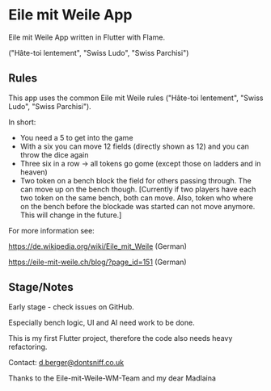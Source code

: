 # Eile mit Weile App

Eile mit Weile App written in Flutter with Flame.

("Hâte-toi lentement", "Swiss Ludo", "Swiss Parchisi")

## Rules
This app uses the common Eile mit Weile rules ("Hâte-toi lentement", "Swiss Ludo", "Swiss Parchisi").

In short:

- You need a 5 to get into the game
- With a six you can move 12 fields (directly shown as 12) and you can throw the dice again
- Three six in a row -> all tokens go gome (except those on ladders and in heaven)
- Two token on a bench block the field for others passing through. The can move up on the bench though. [Currently if two players have each two token on the same bench, both can move. Also, token who where on the bench before the blockade was started can not move anymore. This will change in the future.]


For more information see:

https://de.wikipedia.org/wiki/Eile_mit_Weile (German)

https://eile-mit-weile.ch/blog/?page_id=151 (German)

## Stage/Notes

Early stage - check issues on GitHub.

Especially bench logic, UI and AI need work to be done.

This is my first Flutter project, therefore the code also needs heavy refactoring.

Contact: d.berger@dontsniff.co.uk

Thanks to the Eile-mit-Weile-WM-Team and my dear Madlaina
